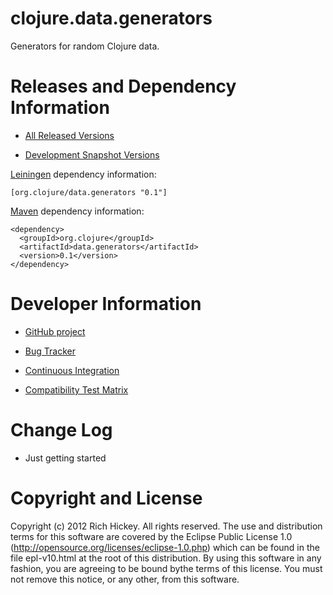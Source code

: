 clojure.data.generators
========================================

Generators for random Clojure data.

Releases and Dependency Information
========================================

* [All Released Versions](http://search.maven.org/#search%7Cgav%7C1%7Cg%3A%22org.clojure%22%20AND%20a%3A%22data.generators%22)

* [Development Snapshot Versions](https://oss.sonatype.org/index.html#nexus-search;gav~org.clojure~data.generators~~~)

[Leiningen](https://github.com/technomancy/leiningen) dependency information:

    [org.clojure/data.generators "0.1"]

[Maven](http://maven.apache.org/) dependency information:

    <dependency>
      <groupId>org.clojure</groupId>
      <artifactId>data.generators</artifactId>
      <version>0.1</version>
    </dependency>

Developer Information
========================================

* [GitHub project](https://github.com/clojure/data.generators)

* [Bug Tracker](http://dev.clojure.org/jira/browse/DGEN)

* [Continuous Integration](http://build.clojure.org/job/data.generators/)

* [Compatibility Test Matrix](http://build.clojure.org/job/data.generators-test-matrix/)

Change Log
====================

* Just getting started

Copyright and License
========================================

Copyright (c) 2012 Rich Hickey. All rights reserved.  The use and distribution terms for this software are covered by the Eclipse Public License 1.0 (http://opensource.org/licenses/eclipse-1.0.php) which can be found in the file epl-v10.html at the root of this distribution. By using this software in any fashion, you are agreeing to be bound bythe terms of this license.  You must not remove this notice, or any other, from this software.
